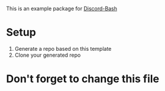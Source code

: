 This is an example package for [Discord-Bash](https://github.com/CyberL1/Discord-Bash)

# Setup
1. Generate a repo based on this template
2. Clone your generated repo

# Don't forget to change this file